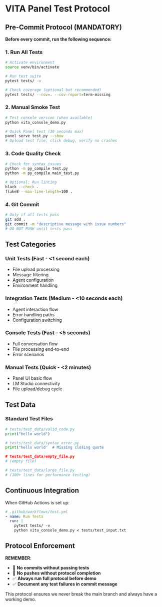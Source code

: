 # VITA Panel Test Protocol

## Pre-Commit Protocol (MANDATORY)

**Before every commit, run the following sequence:**

### 1. Run All Tests
```bash
# Activate environment
source venv/bin/activate

# Run test suite
pytest tests/ -v

# Check coverage (optional but recommended)
pytest tests/ --cov=. --cov-report=term-missing
```

### 2. Manual Smoke Test
```bash
# Test console version (when available)
python vita_console_demo.py

# Quick Panel test (30 seconds max)
panel serve test.py --show
# Upload test file, click debug, verify no crashes
```

### 3. Code Quality Check
```bash
# Check for syntax issues
python -m py_compile test.py
python -m py_compile main_test.py

# Optional: Run linting
black --check .
flake8 --max-line-length=100 .
```

### 4. Git Commit
```bash
# Only if all tests pass
git add .
git commit -m "descriptive message with issue numbers"
# DO NOT PUSH until tests pass
```

## Test Categories

### Unit Tests (Fast - <1 second each)
- File upload processing
- Message filtering 
- Agent configuration
- Environment handling

### Integration Tests (Medium - <10 seconds each)
- Agent interaction flow
- Error handling paths
- Configuration switching

### Console Tests (Fast - <5 seconds)
- Full conversation flow
- File processing end-to-end
- Error scenarios

### Manual Tests (Quick - <2 minutes)
- Panel UI basic flow
- LM Studio connectivity
- File upload/debug cycle

## Test Data

### Standard Test Files
```python
# tests/test_data/valid_code.py
print("hello world")

# tests/test_data/syntax_error.py  
print("hello world'  # Missing closing quote

# tests/test_data/empty_file.py
# (empty file)

# tests/test_data/large_file.py
# (100+ lines for performance testing)
```

## Continuous Integration

When GitHub Actions is set up:
```yaml
# .github/workflows/test.yml
- name: Run Tests
  run: |
    pytest tests/ -v
    python vita_console_demo.py < tests/test_input.txt
```

## Protocol Enforcement

**REMEMBER**: 
- 🚫 **No commits without passing tests**
- 🚫 **No pushes without protocol completion**  
- ✅ **Always run full protocol before demo**
- ✅ **Document any test failures in commit message**

This protocol ensures we never break the main branch and always have a working demo.